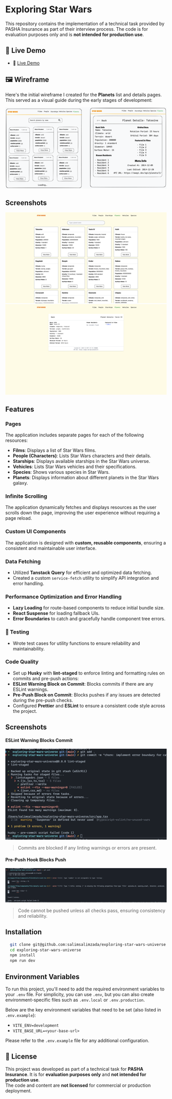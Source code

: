 # Exploring Star Wars

This repository contains the implementation of a technical task provided by PASHA Insurance as part of their interview process. The code is for evaluation purposes only and is **not intended for production use**.

## 🚀 Live Demo

- 🔗 [Live Demo](https://exploring-star-wars-universe.netlify.app/)

## 🖼️ Wireframe

Here's the initial wireframe I created for the **Planets** list and details pages.  
This served as a visual guide during the early stages of development:

![planets-page-with-details-wireframe](./src/assets/planets-page-with-details-wireframe.png)

## Screenshots

![planets-page](./src/assets/planets-page.png)
![planet-details-page](./src/assets/planet-details-page.png)

## Features

### Pages

The application includes separate pages for each of the following resources:

- **Films**: Displays a list of Star Wars films.
- **People (Characters)**: Lists Star Wars characters and their details.
- **Starships**: Displays available starships in the Star Wars universe.
- **Vehicles**: Lists Star Wars vehicles and their specifications.
- **Species**: Shows various species in Star Wars.
- **Planets**: Displays information about different planets in the Star Wars galaxy.

### Infinite Scrolling

The application dynamically fetches and displays resources as the user scrolls down the page, improving the user experience without requiring a page reload.

### Custom UI Components

The application is designed with **custom, reusable components**, ensuring a consistent and maintainable user interface.

### Data Fetching

- Utilized **Tanstack Query** for efficient and optimized data fetching.
- Created a custom `service-fetch` utility to simplify API integration and error handling.

### Performance Optimization and Error Handling

- **Lazy Loading** for route-based components to reduce initial bundle size.
- **React Suspense** for loading fallback UIs.
- **Error Boundaries** to catch and gracefully handle component tree errors.

### 🧪 Testing

- Wrote test cases for utility functions to ensure reliability and maintainability.

### Code Quality

- Set up **Husky** with **lint-staged** to enforce linting and formatting rules on commits and pre-push actions:
- **ESLint Warning Block on Commit**: Blocks commits if there are any ESLint warnings.
- **Pre-Push Block on Commit**: Blocks pushes if any issues are detected during the pre-push checks.
- Configured **Prettier** and **ESLint** to ensure a consistent code style across the project.

## Screenshots

#### ESLint Warning Blocks Commit

![eslint-commit-block](./src/assets/pre-commit.png)

> Commits are blocked if any linting warnings or errors are present.

#### Pre-Push Hook Blocks Push

![Pre-Push Block](./src/assets/pre-push.png)

> Code cannot be pushed unless all checks pass, ensuring consistency and reliability.

## Installation

```bash
  git clone git@github.com:salimsalimzada/exploring-star-wars-universe.git
  cd exploring-star-wars-universe
  npm install
  npm run dev
```

## Environment Variables

To run this project, you'll need to add the required environment variables to your `.env` file. For simplicity, you can use `.env`, but you can also create environment-specific files such as `.env.local` or `.env.production`.

Below are the key environment variables that need to be set (also listed in `.env.example`):

- `VITE_ENV=development`
- `VITE_BASE_URL=<your-base-url>`

Please refer to the `.env.example` file for any additional configuration.

## 📝 License

This project was developed as part of a technical task for **PASHA Insurance**. It is for **evaluation purposes only** and **not intended for production use**.  
The code and content are **not licensed** for commercial or production deployment.
